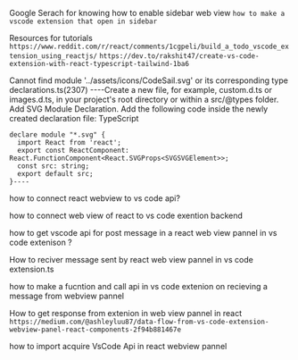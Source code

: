 Google Serach for knowing how to enable sidebar web view
`how to make a vscode extension that open in sidebar`

Resources for tutorials
`https://www.reddit.com/r/react/comments/1cgpeli/build_a_todo_vscode_extension_using_reactjs/`
`https://dev.to/rakshit47/create-vs-code-extension-with-react-typescript-tailwind-1ba6`

Cannot find module '../assets/icons/CodeSail.svg' or its corresponding type declarations.ts(2307)
----Create a new file, for example, custom.d.ts or images.d.ts, in your project's root directory or within a src/@types folder. Add SVG Module Declaration.
Add the following code inside the newly created declaration file:
TypeScript

    declare module "*.svg" {
      import React from 'react';
      export const ReactComponent: React.FunctionComponent<React.SVGProps<SVGSVGElement>>;
      const src: string;
      export default src;
    }----

how to connect react webview to vs code api?

how to connect web view of react to vs code exention backend

how to get vscode api for post message in a react web view pannel in vs code extenison ?

How to reciver message sent by react web view pannel in vs code extension.ts

how to make a fucntion and call api in vs code extenion on recieving a message from webview pannel

How to get response from extenion in web view pannel in react
`https://medium.com/@ashleyluu87/data-flow-from-vs-code-extension-webview-panel-react-components-2f94b881467e`

how to import acquire VsCode Api in react webview pannel
